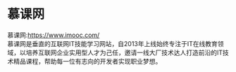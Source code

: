 # 慕课网 

  慕课网:https://www.imooc.com/<br/>
  慕课网是垂直的互联网IT技能学习网站，自2013年上线始终专注于IT在线教育领域，以培养互联网企业实用型人才为己任，邀请一线大厂技术达人打造前沿的IT技术精品课程，帮助每一位有志向的开发者实现职业梦想。
